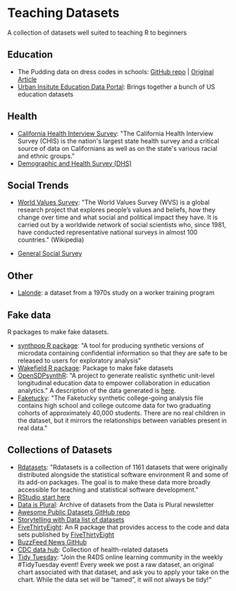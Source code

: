 # Teaching Datasets

A collection of datasets well suited to teaching R to beginners

## Education

- The Pudding data on dress codes in schools: [GitHub repo](https://github.com/the-pudding/data/tree/master/dress_codes) | [Original Article](https://pudding.cool/2019/02/dress-code-sexualization/)
- [Urban Insitute Education Data Portal](https://educationdata.urban.org/documentation/): Brings together a bunch of US education datasets

## Health

- [California Health Interview Survey](http://healthpolicy.ucla.edu/chis/Pages/default.aspx): "The California Health Interview Survey (CHIS) is the nation's largest state health survey and a critical source of data on Californians as well as on the state's various racial and ethnic groups."
- [Demographic and Health Survey (DHS)](https://ropensci.github.io/rdhs/index.html)

## Social Trends

- [World Values Survey](http://www.worldvaluessurvey.org/WVSDocumentationWV6.jsp): "The World Values Survey (WVS) is a global research project that explores people’s values and beliefs, how they change over time and what social and political impact they have. It is carried out by a worldwide network of social scientists who, since 1981, have conducted representative national surveys in almost 100 countries." (Wikipedia)

- [General Social Survey](https://gssdataexplorer.norc.org/)


## Other

- [Lalonde](https://github.com/jjchern/lalonde): a dataset from a 1970s study on a worker training program

## Fake data

R packages to make fake datasets.

- [synthpop R package](https://cran.r-project.org/web/packages/synthpop/synthpop.pdf): "A tool for producing synthetic versions of microdata containing confidential information so that they are safe to be released to users for exploratory analysis"
- [Wakefield R package](https://github.com/trinker/wakefield): Package to make fake datasets
- [OpenSDPsynthR](https://github.com/opensdp/OpenSDPsynthR): "A project to generate realistic synthetic unit-level longitudinal education data to empower collaboration in education analytics." A description of the data generated is [here](https://drive.google.com/file/d/0BzA6GcmEs1BZTzFuY1ZBV3c5aUNfSkVVLXJTMmk4NjlwaV9n/view?usp=sharing).
- [Faketucky](https://github.com/opensdp/faketucky): "The Faketucky synthetic college-going analysis file contains high school and college outcome data for two graduating cohorts of approximately 40,000 students. There are no real children in the dataset, but it mirrors the relationships between variables present in real data."

## Collections of Datasets

- [Rdatasets](https://vincentarelbundock.github.io/Rdatasets/datasets.html): "Rdatasets is a collection of 1161 datasets that were originally distributed alongside the statistical software environment R and some of its add-on packages. The goal is to make these data more broadly accessible for teaching and statistical software development."
- [RStudio start here](https://github.com/rstudio/RStartHere#data)
- [Data is Plural](https://docs.google.com/spreadsheets/d/1wZhPLMCHKJvwOkP4juclhjFgqIY8fQFMemwKL2c64vk/edit#gid=0): Archive of datasets from the Data is Plural newsletter
- [Awesome Public Datasets GitHub repo](https://github.com/awesomedata/awesome-public-datasets#socialsciences)
- [Storytelling with Data list of datasets](https://docs.google.com/document/d/1Ads4XsCjXmDrdGRgfmm_OgRdpFcl6Qhs6SOllNGyq7Y/edit?ts=5a0df365)
- [FiveThirtyEight](https://github.com/rudeboybert/fivethirtyeight): An R package that provides access to the code and data sets published by [FiveThirtyEight](https://github.com/fivethirtyeight/data)
- [BuzzFeed News GitHub](https://github.com/BuzzFeedNews)
- [CDC data hub](https://www.cdc.gov/ophss/csels/dhis/overview.html): Collection of health-related datasets
- [Tidy Tuesday](https://github.com/rfordatascience/tidytuesday): "Join the R4DS online learning community in the weekly #TidyTuesday event! Every week we post a raw dataset, an original chart associated with that dataset, and ask you to apply your take on the chart. While the data set will be “tamed”, it will not always be tidy!"
